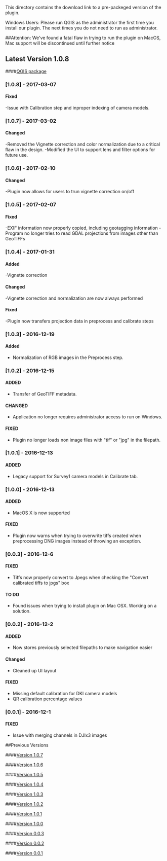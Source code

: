 This directory contains the download link to a pre-packeged version of the plugin.

Windows Users: Please run QGIS as the administrator the first time you install our plugin. The next times you do not need to run as administrator.

##Attention: We've found a fatal flaw in trying to run the plugin on MacOS, Mac support will be discontinued until further notice

## Latest Version 1.0.8
####[QGIS package](http://www.docs.peauproductions.com/qgis/MAPIR_Processing_03072017.zip)

### [1.0.8] - 2017-03-07
#### Fixed
-Issue with Calibration step and inproper indexing of camera models.

### [1.0.7] - 2017-03-02
#### Changed
-Removed the Vignette correction and color normalization due to a critical flaw in the design. 
-Modified the UI to support lens and filter options for future use.

### [1.0.6] - 2017-02-10
#### Changed
-Plugin now allows for users to trun vignette correction on/off

### [1.0.5] - 2017-02-07
#### Fixed
-EXIF information now properly copied, including geotagging information
-Program no longer tries to read GDAL projections from images other than GeoTIFFs

### [1.0.4] - 2017-01-31
#### Added
-Vignette correction

#### Changed
-Vignette correction and normalization are now always performed

#### Fixed
-Plugin now transfers projection data in preprocess and calibrate steps

### [1.0.3] - 2016-12-19
#### Added
- Normalization of RGB images in the Preprocess step.

### [1.0.2] - 2016-12-15
#### ADDED
- Transfer of GeoTIFF metadata.

#### CHANGED
- Application no longer requires administrator access to run on Windows.

#### FIXED
- Plugin no longer loads non image files with "tif" or "jpg" in the filepath.

### [1.0.1] - 2016-12-13
#### ADDED
- Legacy support for Survey1 camera models in Calibrate tab.

### [1.0.0] - 2016-12-13
#### ADDED
- MacOS X is now supported

#### FIXED
- Plugin now warns when trying to overwrite tiffs created when preprocessing DNG images instead of throwing an exception.

### [0.0.3] - 2016-12-6
#### FIXED
- Tiffs now properly convert to Jpegs when checking the "Convert calibrated tiffs to jpgs" box

#### TO DO
- Found issues when trying to install plugin on Mac OSX. Working on a solution.

### [0.0.2] - 2016-12-2
#### ADDED
- Now stores previously selected filepaths to make navigation easier

#### Changed
- Cleaned up UI layout

#### FIXED
- Missing default calibration for DKI camera models
- QR calibration percentage values

### [0.0.1] - 2016-12-1
#### FIXED
- Issue with merging channels in DJIx3 images

##Previous Versions

####[Version 1.0.7](http://www.docs.peauproductions.com/qgis/MAPIR_Processing_03022017.zip)

####[Version 1.0.6](http://www.docs.peauproductions.com/qgis/MAPIR_Processing_02102017.zip)

####[Version 1.0.5](http://www.docs.peauproductions.com/qgis/MAPIR_Processing_02072017.zip)

####[Version 1.0.4](http://www.docs.peauproductions.com/qgis/MAPIR_Processing_01312017.zip)

####[Version 1.0.3](http://www.docs.peauproductions.com/qgis/MAPIR_Processing_12192016.zip)

####[Version 1.0.2](http://www.docs.peauproductions.com/qgis/MAPIR_Processing_12152016.zip)

####[Version 1.0.1](http://www.docs.peauproductions.com/qgis/MAPIR_Processing_12142016.zip)

####[Version 1.0.0](http://www.docs.peauproductions.com/qgis/MAPIR_Processing_12132016.zip)

####[Version 0.0.3](http://www.docs.peauproductions.com/qgis/MAPIR_Processing_12062016.zip)

####[Version 0.0.2](http://www.docs.peauproductions.com/qgis/MAPIR_Processing_12022016.zip)

####[Version 0.0.1](http://www.docs.peauproductions.com/qgis/MAPIR_Processing_12012016.zip)
